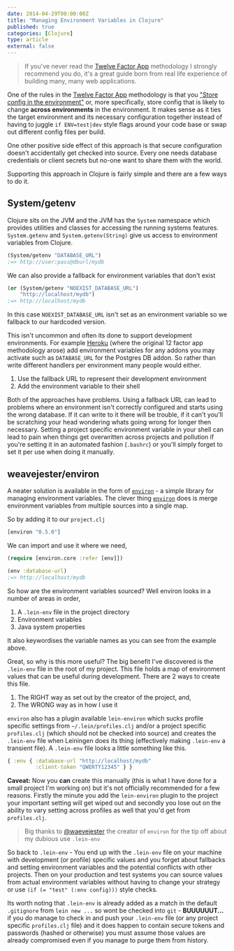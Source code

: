 ```yaml
---
date: 2014-04-29T00:00:00Z
title: "Managing Environment Variables in Clojure"
published: true
categories: [Clojure]
type: article
external: false
---
```


> If you've never read the [Twelve Factor App](http://12factor.net/) methodology I strongly recommend you do, it's a great guide born from real life experience of building many, many web applications.

One of the rules in the [Twelve Factor App](http://12factor.net/) methodology is that you ["Store config in the environment"](http://12factor.net/config) or, more specifically, store config that is likely to change __across environments__ in the environment.  It makes sense as it ties the target environment and its necessary configuration together instead of having to juggle `if ENV=test|dev` style flags around your code base or swap out different config files per build.

One other positive side effect of this approach is that secure configuration doesn't accidentally get checked into source.  Every one needs database credentials or client secrets but no-one want to share them with the world.

Supporting this approach in Clojure is fairly simple and there are a few ways to do it.

## System/getenv

Clojure sits on the JVM and the JVM has the `System` namespace which provides utilities and classes for accessing the running systems features.  `System.getenv`  and `System.getenv(String)` give us access to environment variables from Clojure.

```clojure
(System/getenv "DATABASE_URL")
;=> http://user:pass@dburl/mydb
```

We can also provide a fallback for environment variables that don't exist

```clojure
(or (System/getenv "NOEXIST_DATABASE_URL") 
    "http://localhost/mydb")
;=> http://localhost/mydb
```

In this case `NOEXIST_DATABASE_URL` isn't set as an environment variable so we fallback to our hardcoded version.  

This isn't uncommon and often its done to support development environments.  For example [Heroku](http://heroku.com) (where the original 12 factor app methodology arose) add environment variables for any addons you may activate such as `DATABASE_URL` for the Postgres DB addon.  So rather than write different handlers per environment many people would either.

1. Use the fallback URL to represent their development environment
2. Add the environment variable to their shell

Both of the approaches have problems.  Using a fallback URL can lead to problems where an environment isn't correctly configured and starts using the wrong database.  If it can write to it there will be trouble, if it can't you'll be scratching your head wondering whats going wrong for longer then necessary.  Setting a project specific environment variable in your shell can lead to pain when things get overwritten across projects and pollution if you're setting it in an automated fashion (`.bashrc`) or you'll simply forget to set it per use when doing it manually.

## weavejester/environ

A neater solution is available in the form of [`environ`](https://github.com/weavejester/environ) - a simple library for managing environment variables.  The clever thing [`environ`](https://github.com/weavejester/environ) does is merge environment variables from multiple sources into a single map.

So by adding it to our `project.clj`

```clojure
[environ "0.5.0"]
```

We can import and use it where we need,

```clojure
(require [environ.core :refer [env]])

(env :database-url)
;=> http://localhost/mydb
```

So how are the environment variables sourced?  Well environ looks in a number of areas in order,

1. A `.lein-env` file in the project directory
2. Environment variables
3. Java system properties

It also keywordises the variable names as you can see from the example above.

Great, so why is this more useful?  The big benefit I've discovered is the `.lein-env` file in the root of my project.  This file holds a map of environment values that can be useful during development.  There are 2 ways to create this file.

1. The RIGHT way as set out by the creator of the project, and,
2. The WRONG way as in how I use it

`environ` also has a plugin available `lein-environ` which sucks profile specific settings from `~/.lein/profiles.clj` and/or a project specific `profiles.clj` (which should not be checked into source) and creates the `.lein-env` file when Leiningen does its thing (effectively making `.lein-env` a transient file).  A `.lein-env` file looks a little something like this.

```clojure
{ :env { :database-url "http://localhost/mydb" 
         :client-token "QWERTY12345" } }
```

__Caveat:__ Now you __can__ create this manually (this is what I have done for a small project I'm working on) but it's not officially recommended for a few reasons.  Firstly the minute you add the `lein-environ` plugin to the project your important setting will get wiped out and secondly you lose out on the ability to vary setting across profiles as well that you'd get from `profiles.clj`. 

> Big thanks to [@waevejester](https://twitter.com/weavejester) the creator of `environ` for the tip off about my dubious use `.lein-env`

So back to `.lein-env` - You end up with the `.lein-env` file on your machine with development (or profile) specific values and you forget about fallbacks and setting environment variables and the potential conflicts with other projects.  Then on your production and test systems you can source values from actual environment variables without having to change your strategy or use `(if (= "test" (:env config)))` style checks.

Its worth noting that `.lein-env` is already added as a match in the default `.gitignore` from `lein new ...` so wont be checked into `git` - __BUUUUUUT...__ if you do manage to check in and push your `.lein-env` file (or any project specific `profiles.clj` file) and it does happen to contain secure tokens and passwords (hashed or otherwise) you must assume those values are already compromised even if you manage to purge them from history.
